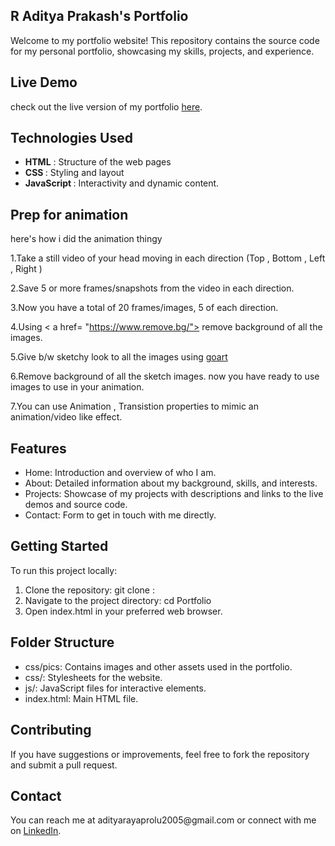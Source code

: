 <h2>R Aditya Prakash's Portfolio</h2>

Welcome to my portfolio website! This repository contains the source code for my personal portfolio, showcasing my skills, projects, and experience.

<h2>Live Demo</h2>

check out the live version of my portfolio [here](https://radityaprakash.netlify.app/).

<h2> Technologies Used </h2>

- <b>HTML</b> : Structure of the web pages
- <b> CSS </b> : Styling and layout
- <b>JavaScript </b>: Interactivity and dynamic content.
  
<h2>Prep for animation</h2>
here's how i did the animation thingy

1.Take a still video of your head moving in each direction (Top , Bottom , Left , Right )

2.Save 5 or more frames/snapshots from the video in each direction.

3.Now you have a total of 20 frames/images, 5 of each direction.

4.Using < a href= "https://www.remove.bg/"> </a> remove background of all the images.

5.Give b/w sketchy look to all the images using <a href ="https://goart.fotor.com/">goart </a>

6.Remove background of all the sketch images. now you have ready to use images to use in your animation.

7.You can use Animation , Transistion properties to mimic an animation/video like effect.

<h2>Features</h2>

* Home: Introduction and overview of who I am.
* About: Detailed information about my background, skills, and interests.
* Projects: Showcase of my projects with descriptions and links to the live demos and source code.
* Contact: Form to get in touch with me directly.
  
<h2>Getting Started </h2>

To run this project locally:

1. Clone the repository:
git clone :
2. Navigate to the project directory:
cd Portfolio
3. Open index.html in your preferred web browser.
<h2>Folder Structure</h2>

+ css/pics: Contains images and other assets used in the portfolio.
+ css/: Stylesheets for the website.
+ js/: JavaScript files for interactive elements.
+ index.html: Main HTML file.
  
<h2>Contributing</h2>
If you have suggestions or improvements, feel free to fork the repository and submit a pull request.

<h2>Contact</h2>
You can reach me at adityarayaprolu2005@gmail.com or connect with me on <a href ="https://www.linkedin.com/in/rayaprolu-aditya-prakash-224609203?utm_source=share&utm_campaign=share_via&utm_content=profile&utm_medium=android_app">LinkedIn</a>.
